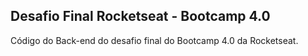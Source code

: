 ## Desafio Final Rocketseat - Bootcamp 4.0

Código do Back-end do desafio final do Bootcamp 4.0 da Rocketseat.
